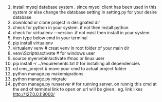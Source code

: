 1. install mysql database system . since mysql client has been used in this system or else change the database setting in setting.py for your desire database
2.  download or clone project in designated dir
3. check for python in your system. if not then install python
4. check for virtualenv --version  .if not exist then install in your system
5. then  type below cmd in your terminal
6. pip install virtualenv
7. virtualenv venv   # creat venv in root folder of your main dir
8. venv\Scripts\activate   # for windows user
9. source myenv/bin/activate  #mac or linux user
10. pip install -r ../requirements.txt   # for installing all dependencies
11. cd cms_project  # move your cmd to actual project folder
12. python manage.py makemigrations
13. python manage.py migrate
14. python manage.py runserver  # for running server. on runnig this cmd at the end of terminal link to open on url will be given . eg. link likes http://127.0.0.1:8000/



